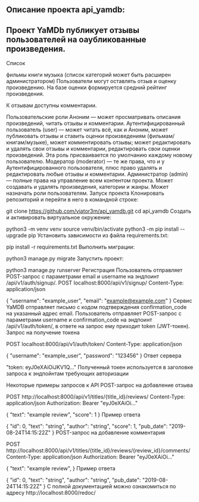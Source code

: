 ## Описание проекта api_yamdb:
## Проект YaMDb публикует отзывы пользователей на оаубликованные произведения.
Список 

фильмы
книги
музыка (список категорий может быть расширен администратором)
Пользователи могут оставлять отзыв и оценку произведению. На базе оценки формируется средний рейтинг произведения.

К отзывам доступны комментарии.

Пользовательские роли
Аноним — может просматривать описания произведений, читать отзывы и комментарии.
Аутентифицированный пользователь (user) — может читать всё, как и Аноним, может публиковать отзывы и ставить оценки произведениям (фильмам/книгам/музыке), может комментировать отзывы; может редактировать и удалять свои отзывы и комментарии, редактировать свои оценки произведений. Эта роль присваивается по умолчанию каждому новому пользователю.
Модератор (moderator) — те же права, что и у Аутентифицированного пользователя, плюс право удалять и редактировать любые отзывы и комментарии.
Администратор (admin) — полные права на управление всем контентом проекта. Может создавать и удалять произведения, категории и жанры. Может назначать роли пользователям.
Запуск проекта
Клонировать репозиторий и перейти в него в командной строке:

git clone https://github.com/viator3m/api_yamdb.git
cd api_yamdb
Cоздать и активировать виртуальное окружение:

python3 -m venv venv
source venv/bin/activate
python3 -m pip install --upgrade pip
Установить зависимости из файла requirements.txt:

pip install -r requirements.txt
Выполнить миграции:

python3 manage.py migrate
Запустить проект:

python3 manage.py runserver
Регистрация
Пользователь отправляет POST-запрос с параметрами email и username на эндпоинт /api/v1/auth/signup/.
POST localhost:8000/api/v1/signup/
Content-Type: application/json

{
  "username": "example_user",
  "email": "example@example.com"
}
Сервис YaMDB отправляет письмо с кодом подтверждения confirmation_code на указанный адрес email.
Пользователь отправляет POST-запрос с параметрами username и confirmation_code на эндпоинт /api/v1/auth/token/, в ответе на запрос ему приходит token (JWT-токен).
Запрос на получение токена

POST localhost:8000/api/v1/auth/token/
Content-Type: application/json

{
  "username": "example_user",
  "password": "123456"
}
Ответ сервера

"token: eyJ0eXAiOiJKV1Q..."
Полученный токен используется в заголовке запроса к эндпойнтам требующих авторизации

Некоторые примеры запросов к API
POST-запрос на добавление отзыва

POST http://localhost:8000/api/v1/titles/{title_id}/reviews/
Content-Type: application/json
Authorization: Bearer "eyJ0eXAiOi..."

{
    "text": "example review",
    "score": 1
}
Пример ответа

{
    "id": 0,
    "text": "string",
    "author": "string",
    "score": 1,
    "pub_date": "2019-08-24T14:15:22Z"
}
POST-запрос на добавление комментария

POST http://localhost:8000/api/v1/titles/{title_id}/reviews/{review_id}/comments/
Content-Type: application/json
Authorization: Bearer "eyJ0eXAiOi..."

{
    "text": "example review",
}
Пример ответа

{
    "id": 0,
    "text": "string",
    "author": "string",
    "pub_date": "2019-08-24T14:15:22Z"
}
С полной документацией можно ознакомиться по адресу http://localhost:8000/redoc/